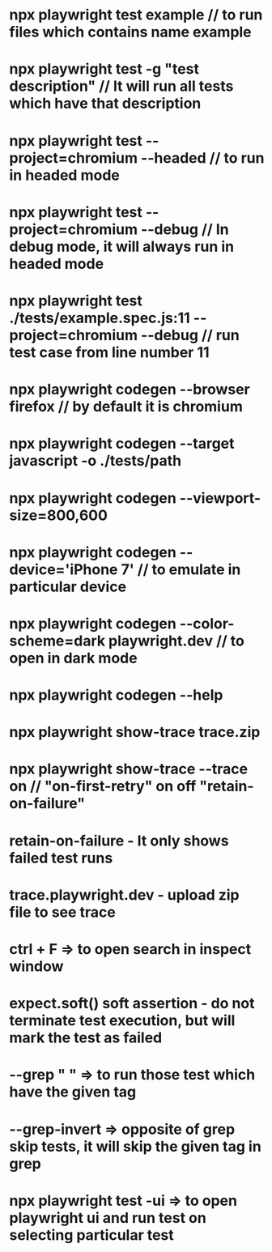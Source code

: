 # npx playwright test example // to run files which contains name example

# npx playwright test -g "test description" // It will run all tests which have that description

# npx playwright test --project=chromium --headed // to run in headed mode

# npx playwright test --project=chromium --debug // In debug mode, it will always run in headed mode

# npx playwright test ./tests/example.spec.js:11 --project=chromium --debug  // run test case from line number 11

# npx playwright codegen --browser firefox // by default it is chromium

# npx playwright codegen --target javascript -o ./tests/path

# npx playwright codegen --viewport-size=800,600

# npx playwright codegen --device='iPhone 7' // to emulate in particular device

# npx playwright codegen --color-scheme=dark playwright.dev // to open in dark mode

# npx playwright codegen --help

# npx playwright show-trace trace.zip

# npx playwright show-trace --trace on // "on-first-retry" on off "retain-on-failure"
# retain-on-failure - It only shows failed test runs

# trace.playwright.dev - upload zip file to see trace

# ctrl + F => to open search in inspect window
# expect.soft() soft assertion - do not terminate test execution, but will mark the test as failed

# --grep " " => to run those test which have the given tag
# --grep-invert => opposite of grep skip tests, it will skip the given tag in grep

# npx playwright test -ui => to open playwright ui and run test on selecting particular test

